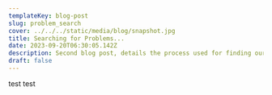 ```yaml
---
templateKey: blog-post
slug: problem_search
cover: ../../../static/media/blog/snapshot.jpg
title: Searching for Problems...
date: 2023-09-20T06:30:05.142Z
description: Second blog post, details the process used for finding our project goals
draft: false
---
```

test test